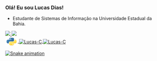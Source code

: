 ### Olá! Eu sou Lucas Dias!

- Estudante de Sistemas de Informação na Universidade Estadual da Bahia.




<div>
  <a href="https://github.com/Lucasdias79931">
  <img height="180em" src="https://github-readme-stats.vercel.app/api?username=Lucasdias79931&show_icons=true&theme=dracula&include_all_commits=true&count_private=true"/>
  <img height="180em" src="https://github-readme-stats.vercel.app/api/top-langs/?username=Lucasdias79931&layout=compact&langs_count=7&theme=dracula"/>
</div>

<div  style="display: inline_block" >
  <img align="center" alt="Lucas-Python" height="30" width="40" src="https://raw.githubusercontent.com/devicons/devicon/master/icons/python/python-original.svg">
  <img align="center" alt="Lucas-C" height="30" width="40" src="https://cdn.jsdelivr.net/gh/devicons/devicon@latest/icons/c/c-original.svg" />
  <img align="center" alt="Lucas-C" height="30" width="40" src="https://cdn.jsdelivr.net/gh/devicons/devicon@latest/icons/java/java-original-wordmark.svg" />
  
          
</div>

          

          
          

          
          
  ![Snake animation](https://github.com/danielbped/danielbped/blob/output/github-contribution-grid-snake.svg)
  
